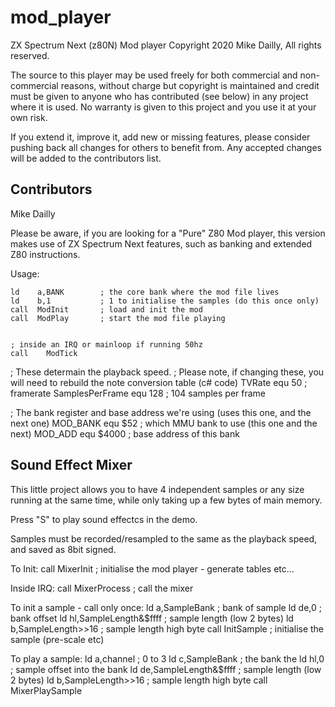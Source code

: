 # mod_player
ZX Spectrum Next (z80N) Mod player
Copyright 2020 Mike Dailly, All rights reserved.

The source to this player may be used freely for both commercial and non-commercial reasons, without charge but copyright is maintained and credit must be given to anyone who has contributed (see below) in any project where it is used. No warranty is given to this project and you use it at your own risk.

If you extend it, improve it, add new or missing features, please consider pushing back all changes for others to benefit from. Any accepted changes will be added to the contributors list.


Contributors
------------
Mike Dailly


Please be aware, if you are looking for a "Pure" Z80 Mod player, this version makes use of ZX Spectrum Next features, such as banking and extended Z80 instructions.





Usage:

	ld    a,BANK		; the core bank where the mod file lives
	ld    b,1			; 1 to initialise the samples (do this once only)
	call  ModInit		; load and init the mod
	call  ModPlay		; start the mod file playing


	; inside an IRQ or mainloop if running 50hz
	call	ModTick


; These determain the playback speed. 
; Please note, if changing these, you will need to rebuild the note conversion table (c# code)
TVRate			equ	50						; framerate
SamplesPerFrame	equ	128						; 104 samples per frame

; The bank register and base address we're using (uses this one, and the next one)
MOD_BANK		equ	$52						; which MMU bank to use (this one and the next)
MOD_ADD			equ	$4000					; base address of this bank








Sound Effect Mixer
------------------
This little project allows you to have 4 independent samples or any size running at the same time, while only taking up a few bytes of main memory.
	
Press "S" to play sound effectcs in the demo.

Samples must be recorded/resampled to the same as the playback speed, and saved as 8bit signed.

To Init:
		call	MixerInit				; initialise the mod player - generate tables etc...


Inside IRQ:
		call	MixerProcess			; call the mixer


To init a sample - call only once:
		ld		a,SampleBank			; bank of sample
		ld		de,0					; bank offset
		ld		hl,SampleLength&$ffff	; sample length (low 2 bytes)
		ld		b,SampleLength>>16		; sample length high byte
		call	InitSample				; initialise the sample (pre-scale etc)



To play a sample:
		ld		a,channel				; 0 to 3
		ld		c,SampleBank			; the bank the 
		ld		hl,0					; sample offset into the bank
		ld		de,SampleLength&$ffff	; sample length (low 2 bytes)
		ld		b,SampleLength>>16		; sample length high byte
		call	MixerPlaySample

